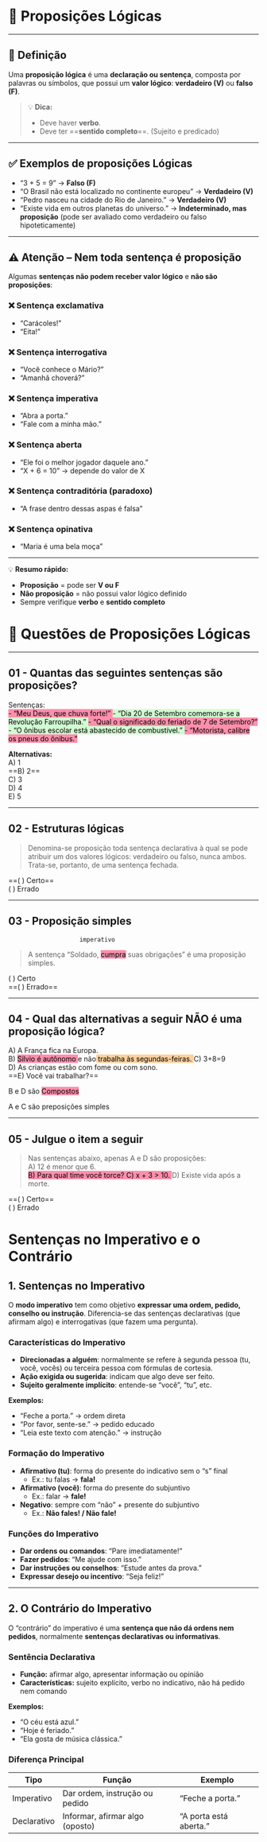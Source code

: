 # 🧠 Proposições Lógicas

---

## 📖 Definição  
Uma **proposição lógica** é uma **declaração ou sentença**, composta por palavras ou símbolos, que possui um **valor lógico**: **verdadeiro (V)** ou **falso (F)**.

> 💡 **Dica:**  
> - Deve haver **verbo**.  
> - Deve ter ==**sentido completo**==. (Sujeito e predicado)

---

## ✅ Exemplos de proposições  Lógicas
- “3 + 5 = 9” → **Falso (F)**  
- “O Brasil não está localizado no continente europeu” → **Verdadeiro (V)**  
- “Pedro nasceu na cidade do Rio de Janeiro.” → **Verdadeiro (V)**  
- “Existe vida em outros planetas do universo.” → **Indeterminado, mas proposição** (pode ser avaliado como verdadeiro ou falso hipoteticamente)

---

## ⚠️ Atenção – Nem toda sentença é proposição  

Algumas **sentenças não podem receber valor lógico** e **não são proposições**:

### ❌ Sentença exclamativa  
- “Carácoles!”  
- “Eita!”

### ❌ Sentença interrogativa  
- “Você conhece o Mário?”  
- “Amanhã choverá?”

### ❌ Sentença imperativa  
- “Abra a porta.”  
- “Fale com a minha mão.”

### ❌ Sentença aberta  
- “Ele foi o melhor jogador daquele ano.”  
- “X + 6 = 10” → depende do valor de X

### ❌ Sentença contraditória (paradoxo)  
- “A frase dentro dessas aspas é falsa”

### ❌ Sentença opinativa  
- “Maria é uma bela moça”

---

💡 **Resumo rápido:**  
- **Proposição** = pode ser **V ou F**  
- **Não proposição** = não possui valor lógico definido  
- Sempre verifique **verbo** e **sentido completo**



# 📝 Questões de Proposições Lógicas

---

## 01 - Quantas das seguintes sentenças são proposições?

Sentenças:  
<mark style="background: #FF5582A6;">- “Meu Deus, que chuva forte!”  </mark>
<mark style="background: #BBFABBA6;">- “Dia 20 de Setembro comemora-se a Revolução Farroupilha.”  </mark>
<mark style="background: #FF5582A6;">- “Qual o significado do feriado de 7 de Setembro?”  </mark>
<mark style="background: #BBFABBA6;">- “O ônibus escolar está abastecido de combustível.”  </mark>
<mark style="background: #FF5582A6;">- “Motorista, calibre os pneus do ônibus.”</mark>

**Alternativas:**  
A) 1  
==B) 2==  
C) 3  
D) 4  
E) 5  

---

## 02 - Estruturas lógicas  

> Denomina-se proposição toda sentença declarativa à qual se pode atribuir um dos valores lógicos: verdadeiro ou falso, nunca ambos. Trata-se, portanto, de uma sentença fechada.

==( ) Certo==  
( ) Errado  

---

## 03 - Proposição simples  
						imperativo
> A sentença “Soldado, <mark style="background: #FF5582A6;">cumpra</mark> suas obrigações” é uma proposição simples.

( ) Certo  
==( ) Errado==  

---

## 04 - Qual das alternativas a seguir NÃO é uma proposição lógica?  

A) A França fica na Europa.  
B) <mark style="background: #FF5582A6;">Silvio é autônomo </mark>e não<mark style="background: #FFB86CA6;"> trabalha às segundas-feiras.  </mark>
C) 3+8=9  
D) As crianças estão com fome ou com sono.  
==E) Você vai trabalhar?==  

B e D são <mark style="background: #FF5582A6;">Compostos</mark>

A e  C são preposições simples 

---

## 05 - Julgue o item a seguir  

> Nas sentenças abaixo, apenas A e D são proposições:  
A) 12 é menor que 6.  
<mark style="background: #FF5582A6;">B) Para qual time você torce?  </mark>
<mark style="background: #FF5582A6;">C) x + 3 > 10.  </mark>
D) Existe vida após a morte.

==( ) Certo==  
( ) Errado



# Sentenças no Imperativo e o Contrário

## 1. Sentenças no Imperativo

O **modo imperativo** tem como objetivo **expressar uma ordem, pedido, conselho ou instrução**. Diferencia-se das sentenças declarativas (que afirmam algo) e interrogativas (que fazem uma pergunta).

### Características do Imperativo
- **Direcionadas a alguém**: normalmente se refere à segunda pessoa (tu, você, vocês) ou terceira pessoa com fórmulas de cortesia.
- **Ação exigida ou sugerida**: indicam que algo deve ser feito.
- **Sujeito geralmente implícito**: entende-se “você”, “tu”, etc.

**Exemplos:**
- “Feche a porta.” → ordem direta  
- “Por favor, sente-se.” → pedido educado  
- “Leia este texto com atenção.” → instrução

### Formação do Imperativo
- **Afirmativo (tu)**: forma do presente do indicativo sem o “s” final  
  - Ex.: tu falas → **fala!**
- **Afirmativo (você)**: forma do presente do subjuntivo  
  - Ex.: falar → **fale!**
- **Negativo**: sempre com “não” + presente do subjuntivo  
  - Ex.: **Não fales! / Não fale!**

### Funções do Imperativo
- **Dar ordens ou comandos**: “Pare imediatamente!”  
- **Fazer pedidos**: “Me ajude com isso.”  
- **Dar instruções ou conselhos**: “Estude antes da prova.”  
- **Expressar desejo ou incentivo**: “Seja feliz!”

---

## 2. O Contrário do Imperativo

O “contrário” do imperativo é uma **sentença que não dá ordens nem pedidos**, normalmente **sentenças declarativas ou informativas**.

### Sentência Declarativa
- **Função:** afirmar algo, apresentar informação ou opinião  
- **Características:** sujeito explícito, verbo no indicativo, não há pedido nem comando  

**Exemplos:**
- “O céu está azul.”  
- “Hoje é feriado.”  
- “Ela gosta de música clássica.”

### Diferença Principal

| Tipo         | Função                              | Exemplo               |
|-------------|------------------------------------|----------------------|
| Imperativo  | Dar ordem, instrução ou pedido      | “Feche a porta.”      |
| Declarativo | Informar, afirmar algo (oposto)    | “A porta está aberta.”|
